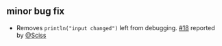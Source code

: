 ## minor bug fix
- Removes `println("input changed")` left from debugging. [#18][18] reported by [@Sciss][@Sciss]

  [18]: https://github.com/sbt/sbt-buildinfo/issues/18
  [@Sciss]: https://github.com/Sciss
